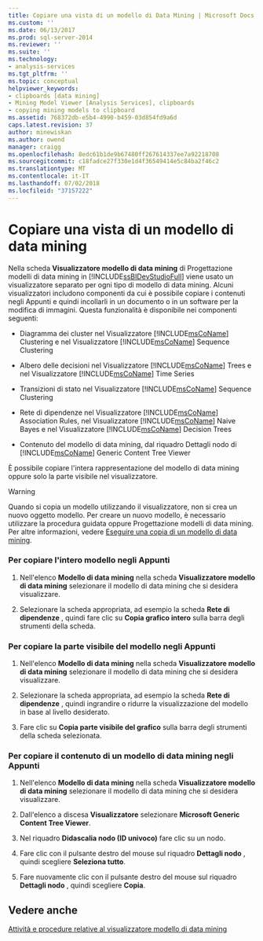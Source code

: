 ```yaml
---
title: Copiare una vista di un modello di Data Mining | Microsoft Docs
ms.custom: ''
ms.date: 06/13/2017
ms.prod: sql-server-2014
ms.reviewer: ''
ms.suite: ''
ms.technology:
- analysis-services
ms.tgt_pltfrm: ''
ms.topic: conceptual
helpviewer_keywords:
- clipboards [data mining]
- Mining Model Viewer [Analysis Services], clipboards
- copying mining models to clipboard
ms.assetid: 768372db-e5b4-4990-b459-03d854fd9a6d
caps.latest.revision: 37
author: minewiskan
ms.author: owend
manager: craigg
ms.openlocfilehash: 8edc61b1de9b67480ff267614337ee7a92218708
ms.sourcegitcommit: c18fadce27f330e1d4f36549414e5c84ba2f46c2
ms.translationtype: MT
ms.contentlocale: it-IT
ms.lasthandoff: 07/02/2018
ms.locfileid: "37157222"
---
```

# <a name="copy-a-view-of-a-mining-model"></a>Copiare una vista di un modello di data mining
  Nella scheda **Visualizzatore modello di data mining** di Progettazione modelli di data mining in [!INCLUDE[ssBIDevStudioFull](../../includes/ssbidevstudiofull-md.md)] viene usato un visualizzatore separato per ogni tipo di modello di data mining. Alcuni visualizzatori includono componenti da cui è possibile copiare i contenuti negli Appunti e quindi incollarli in un documento o in un software per la modifica di immagini. Questa funzionalità è disponibile nei componenti seguenti:  
  
-   Diagramma dei cluster nel Visualizzatore [!INCLUDE[msCoName](../../includes/msconame-md.md)] Clustering e nel Visualizzatore [!INCLUDE[msCoName](../../includes/msconame-md.md)] Sequence Clustering  
  
-   Albero delle decisioni nel Visualizzatore [!INCLUDE[msCoName](../../includes/msconame-md.md)] Trees e nel Visualizzatore [!INCLUDE[msCoName](../../includes/msconame-md.md)] Time Series  
  
-   Transizioni di stato nel Visualizzatore [!INCLUDE[msCoName](../../includes/msconame-md.md)] Sequence Clustering  
  
-   Rete di dipendenze nel Visualizzatore [!INCLUDE[msCoName](../../includes/msconame-md.md)] Association Rules, nel Visualizzatore [!INCLUDE[msCoName](../../includes/msconame-md.md)] Naive Bayes e nel Visualizzatore [!INCLUDE[msCoName](../../includes/msconame-md.md)] Decision Trees  
  
-   Contenuto del modello di data mining, dal riquadro Dettagli nodo di [!INCLUDE[msCoName](../../includes/msconame-md.md)] Generic Content Tree Viewer  
  
 È possibile copiare l'intera rappresentazione del modello di data mining oppure solo la parte visibile nel visualizzatore.  
  
> [!WARNING]  
>  Quando si copia un modello utilizzando il visualizzatore, non si crea un nuovo oggetto modello. Per creare un nuovo modello, è necessario utilizzare la procedura guidata oppure Progettazione modelli di data mining. Per altre informazioni, vedere [Eseguire una copia di un modello di data mining](make-a-copy-of-a-mining-model.md).  
  
### <a name="to-copy-the-complete-model-to-the-clipboard"></a>Per copiare l'intero modello negli Appunti  
  
1.  Nell'elenco **Modello di data mining** nella scheda **Visualizzatore modello di data mining** selezionare il modello di data mining che si desidera visualizzare.  
  
2.  Selezionare la scheda appropriata, ad esempio la scheda **Rete di dipendenze** , quindi fare clic su **Copia grafico intero** sulla barra degli strumenti della scheda.  
  
### <a name="to-copy-the-visible-piece-of-the-model-to-the-clipboard"></a>Per copiare la parte visibile del modello negli Appunti  
  
1.  Nell'elenco **Modello di data mining** nella scheda **Visualizzatore modello di data mining** selezionare il modello di data mining che si desidera visualizzare.  
  
2.  Selezionare la scheda appropriata, ad esempio la scheda **Rete di dipendenze** , quindi ingrandire o ridurre la visualizzazione del modello in base al livello desiderato.  
  
3.  Fare clic su **Copia parte visibile del grafico** sulla barra degli strumenti della scheda selezionata.  
  
### <a name="to-copy-the-mining-model-content-to-the-clipboard"></a>Per copiare il contenuto di un modello di data mining negli Appunti  
  
1.  Nell'elenco **Modello di data mining** nella scheda **Visualizzatore modello di data mining** selezionare il modello di data mining che si desidera visualizzare.  
  
2.  Dall'elenco a discesa **Visualizzatore** selezionare **Microsoft Generic Content Tree Viewer**.  
  
3.  Nel riquadro **Didascalia nodo (ID univoco)** fare clic su un nodo.  
  
4.  Fare clic con il pulsante destro del mouse sul riquadro **Dettagli nodo** , quindi scegliere **Seleziona tutto**.  
  
5.  Fare nuovamente clic con il pulsante destro del mouse sul riquadro **Dettagli nodo** , quindi scegliere **Copia**.  
  
## <a name="see-also"></a>Vedere anche  
 [Attività e procedure relative al visualizzatore modello di data mining](mining-model-viewer-tasks-and-how-tos.md)  
  
  
